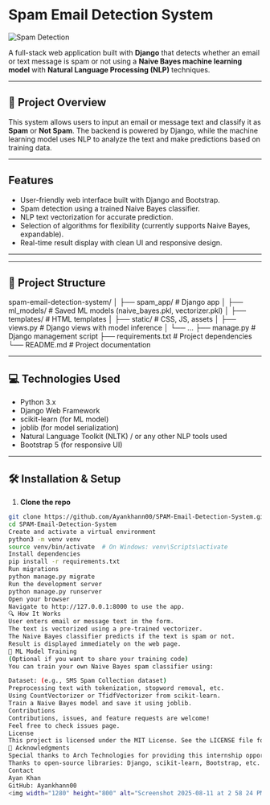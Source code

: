 # Spam Email Detection System

![Spam Detection](https://img.shields.io/badge/Status-Complete-success)

A full-stack web application built with **Django** that detects whether an email or text message is spam or not using a **Naive Bayes machine learning model** with **Natural Language Processing (NLP)** techniques.

---

## 🚀 Project Overview

This system allows users to input an email or message text and classify it as **Spam** or **Not Spam**. The backend is powered by Django, while the machine learning model uses NLP to analyze the text and make predictions based on training data.

---

## Features

- User-friendly web interface built with Django and Bootstrap.
- Spam detection using a trained Naive Bayes classifier.
- NLP text vectorization for accurate prediction.
- Selection of algorithms for flexibility (currently supports Naive Bayes, expandable).
- Real-time result display with clean UI and responsive design.

---


---

## 📁 Project Structure

spam-email-detection-system/
│
├── spam_app/ # Django app
│ ├── ml_models/ # Saved ML models (naive_bayes.pkl, vectorizer.pkl)
│ ├── templates/ # HTML templates
│ ├── static/ # CSS, JS, assets
│ ├── views.py # Django views with model inference
│ └── ...
├── manage.py # Django management script
├── requirements.txt # Project dependencies
└── README.md # Project documentation

---

## 💻 Technologies Used

- Python 3.x
- Django Web Framework
- scikit-learn (for ML model)
- joblib (for model serialization)
- Natural Language Toolkit (NLTK) / or any other NLP tools used
- Bootstrap 5 (for responsive UI)

---

## 🛠 Installation & Setup

1. **Clone the repo**

```bash
git clone https://github.com/Ayankhann00/SPAM-Email-Detection-System.git
cd SPAM-Email-Detection-System
Create and activate a virtual environment
python3 -m venv venv
source venv/bin/activate  # On Windows: venv\Scripts\activate
Install dependencies
pip install -r requirements.txt
Run migrations
python manage.py migrate
Run the development server
python manage.py runserver
Open your browser
Navigate to http://127.0.0.1:8000 to use the app.
🔍 How It Works
User enters email or message text in the form.
The text is vectorized using a pre-trained vectorizer.
The Naive Bayes classifier predicts if the text is spam or not.
Result is displayed immediately on the web page.
📂 ML Model Training
(Optional if you want to share your training code)
You can train your own Naive Bayes spam classifier using:

Dataset: (e.g., SMS Spam Collection dataset)
Preprocessing text with tokenization, stopword removal, etc.
Using CountVectorizer or TfidfVectorizer from scikit-learn.
Train a Naive Bayes model and save it using joblib.
Contributions
Contributions, issues, and feature requests are welcome!
Feel free to check issues page.
License
This project is licensed under the MIT License. See the LICENSE file for details.
🙏 Acknowledgments
Special thanks to Arch Technologies for providing this internship opportunity and guidance.
Thanks to open-source libraries: Django, scikit-learn, Bootstrap, etc.
Contact
Ayan Khan
GitHub: Ayankhann00
<img width="1280" height="800" alt="Screenshot 2025-08-11 at 2 58 24 PM" src="https://github.com/user-attachments/assets/af21efc9-d742-4d3b-ad2e-3d33197a408a" />


